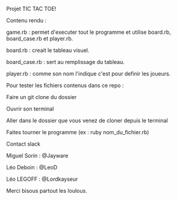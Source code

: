 Projet TIC TAC TOE!



Contenu rendu :


  game.rb : permet d'executer tout le programme et utilise  board.rb, board_case.rb et player.rb.
  
  board.rb : creait le tableau visuel.
  
  board_case.rb : sert au remplissage du tableau.
  
  player.rb : comme son nom l'indique c'est pour definir les joueurs.


Pour tester les fichiers contenus dans ce repo :


  Faire un git clone du dossier
  
  Ouvrir son terminal
  
  Aller dans le dossier que vous venez de cloner depuis le terminal
  
  Faites tourner le programme (ex : ruby nom_du_fichier.rb)


Contact slack


 Miguel Sorin : @Jayware  
 
 Léo Deboin : @LeoD 
 
 Léo LEGOFF : @Lordkayseur
  
  
  Merci bisous partout les loulous.
